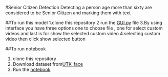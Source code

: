 #Senior Citizen Detection
Detecting a person age more than sixty are considered to be Senior Citizen and marking them with text

##To run this model 
1.clone this repository
2 run the [GUI.py](https://github.com/Vasantharish/Senior_citizen/blob/5903229bd80271d9e4f2cbf2cca974475f6a00e7/GUI.py) file
3.By using interface you have three options one to choose file , one for select custom videos and last is for show the selected custom video
4.selecting custom video then click show selected button

##To run notebook
1. clone this repository
2. Download dataset from[UTK_face](https://github.com/Vasantharish/long_hair_detection/tree/3a252e9e7fb34a67f6002e1b4c278b56b2716d1b/UTKFace)
3. Run the [notebook](https://github.com/Vasantharish/Senior_citizen/blob/6958511bea14de389938ca9a83143ab105fbae3b/Senior.ipynb)
